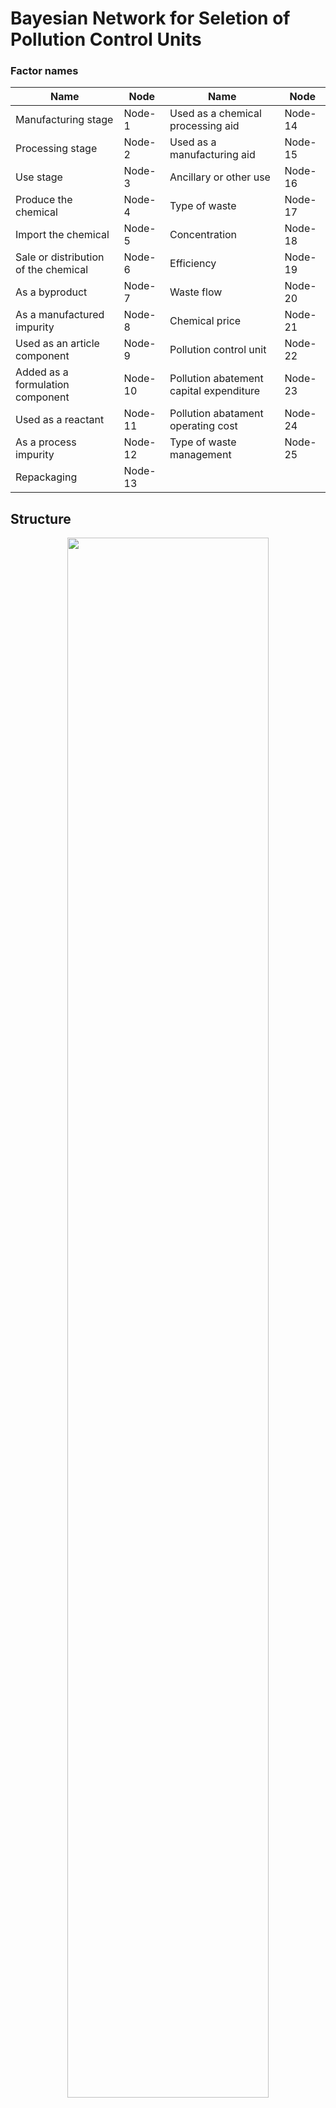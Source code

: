 # Bayesian Network for Seletion of Pollution Control Units

### Factor names

| Name | Node| Name | Node |
| ------------- | ------------- | ------------- | ------------- |
| Manufacturing stage | Node-1 | Used as a chemical processing aid	| Node-14 |
| Processing stage | Node-2 | Used as a manufacturing aid	| Node-15 |
| Use stage |	Node-3 | Ancillary or other use	| Node-16 |
| Produce the chemical |	Node-4 | Type of waste	| Node-17 |
| Import the chemical	| Node-5 | Concentration	| Node-18 |
| Sale or distribution of the chemical	| Node-6 | Efficiency	| Node-19 |
| As a byproduct	| Node-7 | Waste flow	| Node-20 |
| As a manufactured impurity	| Node-8 | Chemical price	| Node-21 |
| Used as an article component	| Node-9 | Pollution control unit	| Node-22 |
| Added as a formulation component	 | Node-10 | Pollution abatement capital expenditure	| Node-23 |
| Used as a reactant	| Node-11 | Pollution abatament operating cost	| Node-24 |
| As a process impurity	 | Node-12 | Type of waste management	| Node-25 |
| Repackaging	| Node-13 | | |

## Structure

<p align="center">
  <img src=https://github.com/jodhernandezbe/PCU_case_study/blob/master/Bayesian_Network_PCU.png width="80%">
</p>



